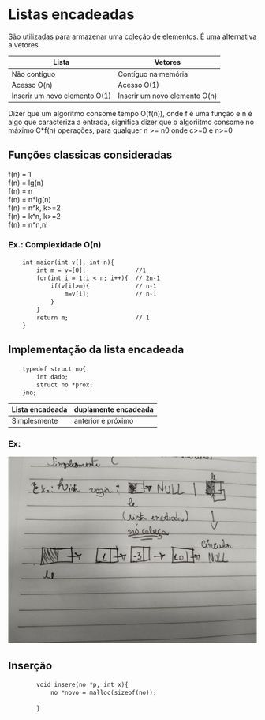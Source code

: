 # Listas encadeadas

São utilizadas para armazenar uma coleção de elementos. É uma alternativa a vetores.


Lista | Vetores
--|--
Não contíguo|Contíguo na memória
Acesso O(n)|Acesso O(1)
Inserir um novo elemento O(1)|Inserir um novo elemento O(n)


Dizer que um algoritmo consome tempo O(f(n)), onde f é uma função e n é algo que caracteriza a entrada, significa dizer que o algoriitmo consome no máximo C*f(n) operações, para qualquer n >= n0 onde c>=0 e n>=0

## Funções classicas consideradas

f(n) = 1 <br>
f(n) = lg(n)<br>
f(n) = n<br>
f(n) = n*lg(n)<br>
f(n) = n^k, k>=2<br>
f(n) = k^n, k>=2<br>
f(n) = n^n,n!<br>

### Ex.: Complexidade O(n)

        int maior(int v[], int n){
            int m = v=[0];              //1
            for(int i = 1;i < n; i++){  // 2n-1
                if(v[i]>m){             // n-1
                    m=v[i];             // n-1
                }
            }
            return m;                   // 1
        } 

## Implementação da lista encadeada

        typedef struct no{
            int dado;
            struct no *prox;
        }no;

Lista encadeada| duplamente encadeada
--|--
Simplesmente|anterior e próximo

### Ex:

<div align="center">
	<img src="./fotos/quadro.jpeg" alt="quadro">
</div>

## Inserção

            void insere(no *p, int x){
                no *novo = malloc(sizeof(no));
                
            }